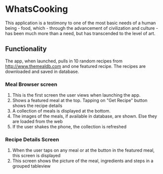 # WhatsCooking
This application is a testimony to one of the most basic needs of a human being - food, which - through the advancement of civilization and culture - has been much more than a need, but has transcended to the level of art. 

## Functionality
The app, when launched, pulls in 10 random recipes from http://www.themealdb.com and one featured recipe. The recipes are downloaded and saved in database. 

### Meal Browser screen

1. This is the first screen the user views when launching the app.
2. Shows a featured meal at the top. Tapping on "Get Recipe" button shows the recipe details
3. A collection of meals is displayed at the bottom.
4. The images of the meals, if available in database, are shown. Else they are loaded from the web
5. If the user shakes the phone, the collection is refreshed

### Recipe Details Screen

1. When the user taps on any meal or at the button in the featured meal, this screen is displayed
2. This screen shows the picture of the meal, ingredients and steps in a grouped tableview


